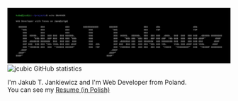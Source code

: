 ![Jakub T. Jankiewicz ASCII banner](https://github.com/jcubic/jcubic/blob/master/assets/banner.svg?raw=true)
![jcubic GitHub statistics](https://github-readme-stats.vercel.app/api?username=jcubic&show_icons=true&theme=dark)

I'm Jakub T. Jankiewicz and I'm Web Developer from Poland.<br/>
You can see my [Resume (in Polish)](https://github.com/jcubic/cv/blob/master/jakub-jankiewicz-cv.pdf)

<!--
**jcubic/jcubic** is a ✨ _special_ ✨ repository because its `README.md` (this file) appears on your GitHub profile.

Here are some ideas to get you started:

- 🔭 I’m currently working on ...
- 🌱 I’m currently learning ...
- 👯 I’m looking to collaborate on ...
- 🤔 I’m looking for help with ...
- 💬 Ask me about ...
- 📫 How to reach me: ...
- 😄 Pronouns: ...
- ⚡ Fun fact: ...
-->


